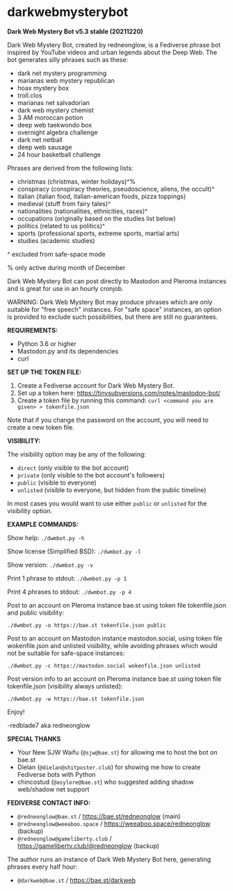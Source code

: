 # darkwebmysterybot

**Dark Web Mystery Bot v5.3 stable (20211220)**

Dark Web Mystery Bot, created by redneonglow, is a Fediverse phrase bot inspired by YouTube videos and urban legends about the Deep Web. The bot generates silly phrases such as these:

* dark net mystery programming
* marianas web mystery republican
* hoax mystery box
* troll.clos
* marianas net salvadorian
* dark web mystery chemist
* 3 AM moroccan potion
* deep web taekwondo box
* overnight algebra challenge 
* dark net netball
* deep web sausage
* 24 hour basketball challenge

Phrases are derived from the following lists:

* christmas (christmas, winter holidays)^%
* conspiracy (conspiracy theories, pseudoscience, aliens, the occult)^
* italian (italian food, italian-american foods, pizza toppings)
* medieval (stuff from fairy tales)^
* nationalities (nationalities, ethnicities, races)^
* occupations (originally based on the studies list below)
* politics (related to us politics)^
* sports (professional sports, extreme sports, martial arts)
* studies (academic studies)

^ excluded from safe-space mode

% only active during month of December

Dark Web Mystery Bot can post directly to Mastodon and Pleroma instances and is great for use in an hourly cronjob.

WARNING: Dark Web Mystery Bot may produce phrases which are only suitable for "free speech" instances. For "safe space" instances, an option is provided to exclude such possibilities, but there are still no guarantees.

**REQUIREMENTS:**

* Python 3.6 or higher
* Mastodon.py and its dependencies
* curl

**SET UP THE TOKEN FILE:**

1. Create a Fediverse account for Dark Web Mystery Bot.
2. Set up a token here: https://tinysubversions.com/notes/mastodon-bot/
3. Create a token file by running this command:
   `curl <command you are given> > tokenfile.json`

Note that if you change the password on the account, you will need to create a new token file.

**VISIBILITY:**

The visibility option may be any of the following:

* `direct` (only visible to the bot account)
* `private` (only visible to the bot account's followers)
* `public` (visible to everyone)
* `unlisted` (visible to everyone, but hidden from the public timeline)

In most cases you would want to use either `public` or `unlisted` for the visibility option.

**EXAMPLE COMMANDS:**

Show help: `./dwmbot.py -h`

Show license (Simplified BSD): `./dwmbot.py -l`

Show version: `./dwmbot.py -v`

Print 1 phrase to stdout: `./dwmbot.py -p 1`

Print 4 phrases to stdout: `./dwmbot.py -p 4`

Post to an account on Pleroma instance bae.st using token file tokenfile.json and public visibility:

`./dwmbot.py -o https://bae.st tokenfile.json public`

Post to an account on Mastodon instance mastodon.social, using token file wokenfile.json and unlisted visibility, while avoiding phrases which would not be suitable for safe-space instances:

`./dwmbot.py -c https://mastodon.social wokenfile.json unlisted`

Post version info to an account on Pleroma instance bae.st using token file tokenfile.json (visibility always unlisted):

`./dwmbot.py -w https://bae.st tokenfile.json`

Enjoy!

-redblade7 aka redneonglow

**SPECIAL THANKS**

* Your New SJW Waifu (`@sjw@bae.st`) for allowing me to host the bot on bae.st
* Dielan (`@dielan@shitposter.club`) for showing me how to create Fediverse bots with Python
* chincostud (`@asylore@bae.st`) who suggested adding shadow web/shadow net support

**FEDIVERSE CONTACT INFO:**

* `@redneonglow@bae.st` / https://bae.st/redneonglow (main)
* `@redneonglow@weeaboo.space` / https://weeaboo.space/redneonglow (backup)
* `@redneonglow@gameliberty.club` / https://gameliberty.club/@redneonglow (backup)

The author runs an instance of Dark Web Mystery Bot here, generating phrases every half hour:

* `@darkweb@bae.st` / https://bae.st/darkweb
